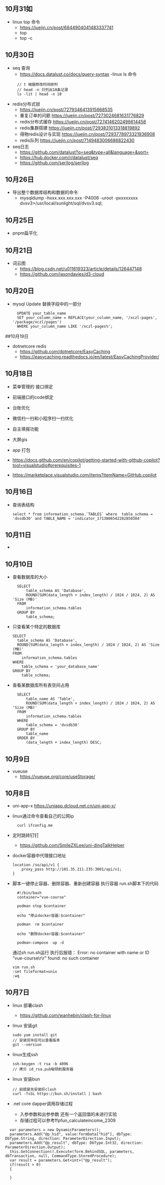 ## 10月31如
- linux top 命令
  - https://juejin.cn/post/6844904041483337741
  - top  
  - top -c
## 10月30日
- seq 查询
  - https://docs.datalust.co/docs/query-syntax
-linux ls 命令
  ```
    // t 根据修改时间排列 
    // head -n 只列出10条记录
    ls -lit | head -n 10
  ```
- redis分布式锁 
  - https://juejin.cn/post/7279346413915668535
  - 重复订单的问题 https://juejin.cn/post/7273024681631776829
  - redis分布式缓存 https://juejin.cn/post/7274146202496614458
  - redis集群搭建 https://juejin.cn/post/7293831013318819892
  - 得物redis设计与实现 https://juejin.cn/post/7293778973321936908
  - redis队列 https://juejin.cn/post/7149483006686822430
- seq日志
  - https://github.com/datalust?q=seq&type=all&language=&sort=
  - https://hub.docker.com/r/datalust/seq
  - https://github.com/serilog/serilog
## 10月26日
- 导出整个数据库结构和数据的命令
  - mysqldump -hxxx.xxx.xxx.xxx -P4006  -uroot -pxxxxxxxx dvsv3>/usr/local/sunlight/sql/dvsv3.sql;
## 10月25日
- pnpm扁平化
## 10月21日
- 词云图
  - https://blog.csdn.net/u011619323/article/details/126447148
  - https://github.com/jasondavies/d3-cloud
## 10月20日
- mysql Update 替换字段中的一部分
  ```
    UPDATE your_table_name
    SET your_column_name = REPLACE(your_column_name, '/xczl-pages', '/package/xczl/pages')
    WHERE your_column_name LIKE '/xczl-pages%';
  ```
##10月19日
- dotnetcore redis 
  - https://github.com/dotnetcore/EasyCaching
  - https://easycaching.readthedocs.io/en/latest/EasyCachingProvider/
## 10月18日
- 菜单管理的 接口绑定
- 前端接口的code绑定
- 台账优化
- 微信扫一扫和小程序扫一扫优化
- 自主填报功能
- 大屏gis
- app 打包

- https://docs.github.com/en/copilot/getting-started-with-github-copilot?tool=visualstudio#prerequisites-1
- https://marketplace.visualstudio.com/items?itemName=GitHub.copilot
## 10月16日
- 查询表结构
  ```
  select * from information_schema.`TABLES` where  table_schema = 'dvsdb30' and TABLE_NAME = 'indicator_1713806542282850304'
  ```

## 10月11日
- 
## 10月10日
- 查看数据库的大小
  ```
    SELECT 
        table_schema AS 'Database',
        ROUND(SUM(data_length + index_length) / 1024 / 1024, 2) AS 'Size (MB)'
    FROM 
        information_schema.tables 
    GROUP BY 
        table_schema;
  ```
- 只查看某个特定的数据库
  ```
  SELECT 
    table_schema AS 'Database',
    ROUND(SUM(data_length + index_length) / 1024 / 1024, 2) AS 'Size (MB)'
  FROM 
      information_schema.tables 
  WHERE 
      table_schema = 'your_database_name'
  GROUP BY 
      table_schema;
  ```
- 查看某数据库所有表空间占用
  ```
    SELECT 
        table_name AS 'Table',
        ROUND(SUM(data_length + index_length) / 1024 / 1024, 2) AS 'Size (MB)'
    FROM 
        information_schema.tables
    WHERE 
        table_schema = 'dvsdb30'
    GROUP BY 
        table_name
    ORDER BY 
        (data_length + index_length) DESC;
  ```
## 10月9日
- vueuse 
  - https://vueuse.org/core/useStorage/
## 10月8日
-  uni-app-x https://uniapp.dcloud.net.cn/uni-app-x/
- linux通过命令查看自己的公网ip
  ```
    curl ifconfig.me
  ```
- 定时跳转钉钉
  - https://github.com/SmileZXLee/uni-dingTalkHelper

- docker容器中代理接口地址
  ```
  location /so/api/v1 {
      proxy_pass http://101.35.211.235:3001/api/v1;
  }
  ```
- 脚本一键停止容器、删除容器、重新创建容器 执行容器
  run.sh脚本下的代码
  ```
    #!/bin/bash
    container="vue-course"

    podman stop $container

    echo "停止docker容器:$container"

    podman  rm $container

    echo "删除docker容器:$container"

    podman-compose  up -d
  ```

  通过sh run.sh运行
  执行后报错：  Error: no container with name or ID "vue-course\r\r" found: no such container
  ```
  vim run.sh
  :set fileformat=unix
  :wq
  ```

## 10月7日
- linux 部署clash
  - https://github.com/wanhebin/clash-for-linux

- linux 安装git

  ```
  sudo yum install git
  // 安装完毕后可以查看版本
  git --version
  ```
- linux生成ssh
  ```
  ssh-keygen -t rsa -b 4096
  // 拷贝 id_rsa.pub秘钥到服务器
  ```

- linux 安装bun
  ```
  // 前提是先安装好clash
  curl -fsSL https://bun.sh/install | bash
  ```

- .net core dapper调用存储过程

  - 入参参数和出参参数 还有一个返回值的未进行实验
  - 存储过程可以参考ffpfun_calculateincome_2309
```
  var parameters = new DynamicParameters();
  parameters.Add("@p_hid", value:formData["hid"], dbType: DbType.String, direction: ParameterDirection.Input);
  parameters.Add("@p_result", dbType: DbType.Int32, direction: ParameterDirection.Output);
  this.GetConnection().Execute(form.BehindSQL, parameters, dbTransaction, null, CommandType.StoredProcedure);
  var result = parameters.Get<int>("@p_result");
  if(result > 0)
  {

  }
```